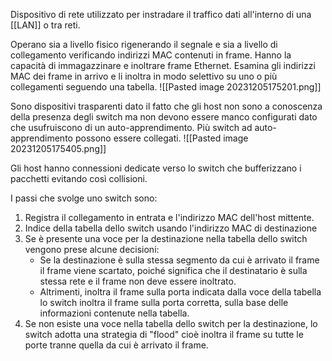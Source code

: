 Dispositivo di rete utilizzato per instradare il traffico dati all'interno di una [[LAN]] o tra reti.

Operano sia a livello fisico rigenerando il segnale e sia a livello di collegamento verificando indirizzi MAC contenuti in frame.
Hanno la capacità di immagazzinare e inoltrare frame Ethernet. Esamina gli indirizzi MAC dei frame in arrivo e li inoltra in modo selettivo su uno o più collegamenti seguendo una tabella.
![[Pasted image 20231205175201.png]]

Sono dispositivi trasparenti dato il fatto che gli host non sono a conoscenza della presenza degli switch ma non devono essere manco configurati dato che usufruiscono di un auto-apprendimento. Più switch ad auto-apprendimento possono essere collegati.
![[Pasted image 20231205175405.png]]

Gli host hanno connessioni dedicate verso lo switch che bufferizzano i pacchetti evitando così collisioni.

I passi che svolge uno switch sono:
1. Registra il collegamento in entrata e l'indirizzo MAC dell'host mittente.
2. Indice della tabella dello switch usando l'indirizzo MAC di destinazione
3. Se è presente una voce per la destinazione nella tabella dello switch vengono prese alcune decisioni:
    - Se la destinazione è sulla stessa segmento da cui è arrivato il frame il frame viene scartato, poiché significa che il destinatario è sulla stessa rete e il frame non deve essere inoltrato.
    - Altrimenti, inoltra il frame sulla porta indicata dalla voce della tabella lo switch inoltra il frame sulla porta corretta, sulla base delle informazioni contenute nella tabella.
4. Se non esiste una voce nella tabella dello switch per la destinazione, lo switch adotta una strategia di "flood" cioè inoltra il frame su tutte le porte tranne quella da cui è arrivato il frame.
 


